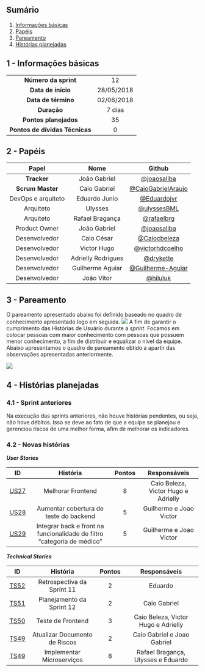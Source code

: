 ## Sumário

1. [Informações básicas](#1---informações-básicas)
1. [Papéis](#2---papéis)
1. [Pareamento](#3---pareamento)
1. [Histórias planejadas](#4---histórias-planejadas)


## 1 - Informações básicas

| | |
|:--:|:--:|
|**Número da sprint**|12|
|**Data de início**|28/05/2018|
|**Data de término**|02/06/2018|
|**Duração**|7 dias|
|**Pontos planejados**|35|
|**Pontos de dívidas Técnicas**|0|

## 2 - Papéis

|Papel|Nome|Github|
|:---:|:--:|:--:|
|**Tracker**|João Gabriel|[@joaosaliba]()|
|**Scrum Master**|Caio Gabriel| [@CaioGabrielAraujo]()|
|DevOps e arquiteto|Eduardo Junio|[@Eduardojvr](https://github.com/Eduardojvr)|
|Arquiteto|Ulysses|[@ulyssesBML]()|
|Arquiteto|Rafael Bragança|[@rafaelbrg](https://github.com/rafaelbrg)|
|Product Owner|João Gabriel|[@joaosaliba]()|
|Desenvolvedor|Caio César|[@Caiocbeleza]()|
|Desenvolvedor|Victor Hugo|[@victorhdcoelho]()|
|Desenvolvedor|Adrielly Rodrigues|[@drykette]()|
|Desenvolvedor|Guilherme Aguiar|[@Guilherme-Aguiar]()|
|Desenvolvedor|João Vitor|[@hiluluk]()|

## 3 - Pareamento

O pareamento apresentado abaixo foi definido baseado no quadro de conhecimento apresentado logo em seguida.
<img src="{{site.baseurl}}/documentos/imagens/Sprint11/conhecimento_s11.png">
A fim de garantir o cumprimento das Histórias de Usuário durante a *sprint*. Focamos em colocar pessoas com maior conhecimento com pessoas que possuem menor conhecimento, a fim de distribuir e equalizar o nível da equipe. Abaixo apresentamos o quadro de pareamento obtido a apartir das observações apresentadas anteriormente.

<img src="{{site.baseurl}}/documentos/imagens/Sprint11/pareamento_s12.png">

## 4 - Histórias planejadas

### 4.1 - Sprint anteriores

Na execução das sprints anteriores, não houve histórias pendentes, ou seja, não hove débitos. Isso se deve ao fato de que a equipe se planejou e gerenciou riscos de uma melhor forma, afim de melhorar os indicadores.

### 4.2 - Novas histórias


  ***User Stories***

|ID|História|Pontos|Responsáveis|
|:-:|:-----:|:----:|:----------:|
|[US27](https://github.com/fga-gpp-mds/2018.1_Gerencia_mais/issues/220)| Melhorar Frontend | 8 | Caio Beleza, Victor Hugo e Adrielly  |
|[US28](https://github.com/fga-gpp-mds/2018.1_Gerencia_mais/issues/222)| Aumentar cobertura de teste do backend | 5 | Guilherme e Joao Victor |
|[US29](https://github.com/fga-gpp-mds/2018.1_Gerencia_mais/issues/223)| Integrar back e front na funcionalidade de filtro “categoria de médico” | 5 | Guilherme e Joao Victor  |


  ***Technical Stories***

|ID|História|Pontos|Responsáveis|
|:-:|:-----:|:----:|:----------:|
|[TS52](https://github.com/fga-gpp-mds/2018.1_Gerencia_mais/issues/228)| Retrospectiva da Sprint 11| 2 | Eduardo |
|[TS51](https://github.com/fga-gpp-mds/2018.1_Gerencia_mais/issues/225)| Planejamento da Sprint 12| 2 | Caio Gabriel |
|[TS50](https://github.com/fga-gpp-mds/2018.1_Gerencia_mais/issues/221)| Teste de Frontend| 3 | Caio Beleza, Victor Hugo e Adrielly |
|[TS49](https://github.com/fga-gpp-mds/2018.1_Gerencia_mais/issues/219)| Atualizar Documento de Riscos | 2 | Caio Gabriel e Joao Gabriel |
|[TS49](https://github.com/fga-gpp-mds/2018.1_Gerencia_mais/issues/219)| Implementar Microserviços | 8 | Rafael Bragança, Ulysses e Eduardo |
